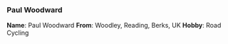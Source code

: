 ### Paul Woodward
**Name**: Paul Woodward
**From**: Woodley, Reading, Berks, UK
**Hobby**: Road Cycling
